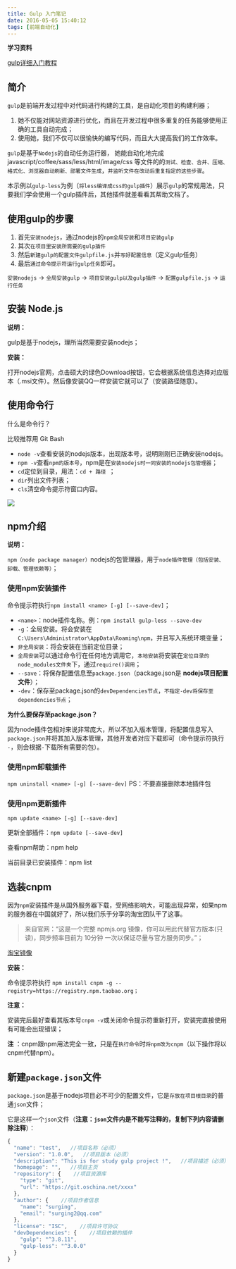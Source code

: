 ```yaml
---
title: Gulp 入门笔记
date: 2016-05-05 15:40:12
tags: [前端自动化]
---
```

**学习资料**

[gulp详细入门教程](http://www.ydcss.com/archives/18)

## 简介

`gulp`是前端开发过程中对代码进行构建的工具，是自动化项目的构建利器；

1. 她不仅能对网站资源进行优化，而且在开发过程中很多重复的任务能够使用正确的工具自动完成；
2. 使用她，我们不仅可以很愉快的编写代码，而且大大提高我们的工作效率。

`gulp`是基于`Nodejs`的自动任务运行器， 她能自动化地完成 javascript/coffee/sass/less/html/image/css 等文件的的`测试、检查、合并、压缩、格式化、浏览器自动刷新、部署文件生成`，`并监听文件在改动后重复指定的这些步骤`。

本示例以`gulp-less`为例（`将less编译成css的gulp插件`）展示`gulp`的常规用法，只要我们学会使用一个gulp插件后，其他插件就差看看其帮助文档了。

## 使用gulp的步骤

1. 首先`安装nodejs`，通过nodejs的`npm全局安装`和`项目安装gulp`
2. 其次`在项目里安装所需要的gulp插件`
3. 然后`新建gulp的配置文件gulpfile.js`并`写好配置信息`（定义gulp任务）
4. 最后`通过命令提示符运行gulp任务`即可。

`安装nodejs` -> `全局安装gulp` -> `项目安装gulp以及gulp插件` -> `配置gulpfile.js` -> `运行任务`

## 安装 Node.js 

**说明：**

gulp是基于nodejs，理所当然需要安装nodejs；

**安装：**

打开nodejs官网，点击硕大的绿色Download按钮，它会根据系统信息选择对应版本（.msi文件）。然后像安装QQ一样安装它就可以了（安装路径随意）。

## 使用命令行

什么是命令行？

比较推荐用 Git Bash 

- `node -v`查看安装的nodejs版本，出现版本号，说明刚刚已正确安装nodejs。
- `npm -v`查看`npm的版本号`，npm是在`安装nodejs时一同安装的nodejs包管理器`；
- `cd`定位到目录，用法：`cd + 路径 `；
- `dir`列出文件列表；
- `cls`清空命令提示符窗口内容。

<img src="1.jpg">

## npm介绍

**说明：**

`npm（node package manager）`nodejs的包管理器，用于`node插件管理（包括安装、卸载、管理依赖等）`；

### 使用npm安装插件

命令提示符执行`npm install <name> [-g] [--save-dev]`；

- `<name>`：node插件名称。例：`npm install gulp-less --save-dev`
- `-g`：全局安装。将会安装在`C:\Users\Administrator\AppData\Roaming\npm`，并且写入系统环境变量；  
- `非全局安装`：将会安装在当前定位目录；  
- `全局安装`可以通过命令行在任何地方调用它，`本地安装`将安装在`定位目录的node_modules文件夹`下，通过`require()调用`；
- `--save`：将保存配置信息至`package.json`（package.json是 **nodejs项目配置文件**）；
- `-dev`：保存至package.json的`devDependencies节点`，`不指定-dev将保存至dependencies节点`；

**为什么要保存至package.json？**

因为node插件包相对来说非常庞大，所以不加入版本管理，将配置信息写入`package.json`并将其加入版本管理，其他开发者对应下载即可（命令提示符执行`·`，则会根据`·`下载所有需要的包）。

### 使用npm卸载插件

`npm uninstall <name> [-g] [--save-dev]`  PS：不要直接删除本地插件包

### 使用npm更新插件

`npm update <name> [-g] [--save-dev]`

更新全部插件：`npm update [--save-dev]`

查看npm帮助：npm help

当前目录已安装插件：npm list

## 选装cnpm

因为`npm`安装插件是从国外服务器下载，受网络影响大，可能出现异常，如果npm的服务器在中国就好了，所以我们乐于分享的淘宝团队干了这事。

> 来自官网：“这是一个完整 npmjs.org 镜像，你可以用此代替官方版本(只读)，同步频率目前为 10分钟 一次以保证尽量与官方服务同步。”；

[淘宝镜像](http://npm.taobao.org)

**安装：**

命令提示符执行 `npm install cnpm -g --registry=https://registry.npm.taobao.org；`  

**注意：**

安装完后最好查看其版本号`cnpm -v`或关闭命令提示符重新打开，安装完直接使用有可能会出现错误；

**注** ：cnpm跟npm用法完全一致，只是在`执行命令`时`将npm改为cnpm`（以下操作将以cnpm代替npm）。

## 新建`package.json`文件

`package.json`是基于nodejs项目必不可少的配置文件，它是`存放在项目根目录`的普通`json`文件；

它是这样一个`json`文件（**注意：`json`文件内是不能写注释的，复制下列内容请删除注释**）：

```js
{
  "name": "test",   //项目名称（必须）
  "version": "1.0.0",   //项目版本（必须）
  "description": "This is for study gulp project !",   //项目描述（必须）
  "homepage": "",   //项目主页
  "repository": {    //项目资源库
    "type": "git",
    "url": "https://git.oschina.net/xxxx"
  },
  "author": {    //项目作者信息
    "name": "surging",
    "email": "surging2@qq.com"
  },
  "license": "ISC",    //项目许可协议
  "devDependencies": {    //项目依赖的插件
    "gulp": "^3.8.11",
    "gulp-less": "^3.0.0"
  }
}
```